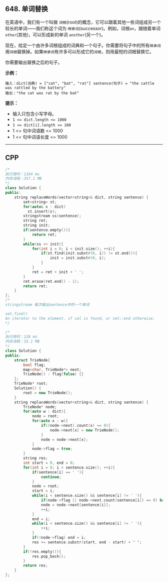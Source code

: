 ## 648. 单词替换

在英语中，我们有一个叫做 `词根`(root)的概念，它可以跟着其他一些词组成另一个较长的单词——我们称这个词为 `继承词`(successor)。例如，词根`an`，跟随着单词 `other`(其他)，可以形成新的单词 `another`(另一个)。

现在，给定一个由许多词根组成的词典和一个句子。你需要将句子中的所有`继承词`用`词根`替换掉。如果`继承词`有许多可以形成它的`词根`，则用最短的词根替换它。

你需要输出替换之后的句子。

 

**示例：**

```
输入：dict(词典) = ["cat", "bat", "rat"] sentence(句子) = "the cattle was rattled by the battery"
输出："the cat was rat by the bat"
```

 

**提示：**

- 输入只包含小写字母。
- `1 <= dict.length <= 1000`
- `1 <= dict[i].length <= 100`
- 1 <= 句中词语数 <= 1000
- 1 <= 句中词语长度 <= 1000

***

## CPP

```cpp
/*
执行用时：1164 ms
内存消耗：357.1 MB
*/
class Solution {
public:
    string replaceWords(vector<string>& dict, string sentence) {
        set<string> st;
        for(auto& s : dict)
          st.insert(s);
        stringstream ss(sentence);
        string ret;
        string init;
        if(sentence.empty()){
            return ret;
        }
        while(ss >> init){
            for(int i = 0; i < init.size(); ++i){
                if(st.find(init.substr(0, i)) != st.end()){
                    init = init.substr(0, i);
                }
            }
            ret = ret + init + ' ';
        }
        ret.erase(ret.end() - 1);
        return ret;
    }
};
/*
stringstream 每次输出sentence中的一个单词

set.find()
An iterator to the element, if val is found, or set::end otherwise.
*/
```



```cpp
/*
执行用时：128 ms
内存消耗：33.1 MB
*/
class Solution {
public:
    struct TrieNode{
        bool flag;
        map<char, TrieNode*> next;
        TrieNode() : flag(false) {}
    };
    TrieNode* root;
    Solution() {
        root = new TrieNode();
    }
    string replaceWords(vector<string>& dict, string sentence) {
        TrieNode* node;
        for(auto w : dict){
            node = root;
            for(auto x : w){
                if((node->next).count(x) == 0){
                    node->next[x] = new TrieNode();
                }
                node = node->next[x];
            }
            node->flag = true;
        }
        string res;
        int start = 0, end = 0;
        for(int i = 0; i < sentence.size(); ++i){
            if(sentence[i] == ' '){
                continue;
            }
            node = root;
            start = i;
            while(i < sentence.size() && sentence[i] != ' '){
                if(node->flag || node->next.count(sentence[i]) == 0) break;
                node = node->next[sentence[i]];
                ++i;
            }
            end = i;
            while(i < sentence.size() && sentence[i] != ' '){
                ++i;
            }
            if(!node->flag) end = i;
            res += sentence.substr(start, end - start) + " ";
        }
        if(!res.empty()){
            res.pop_back();
        }
        return res;
    }
};
```

